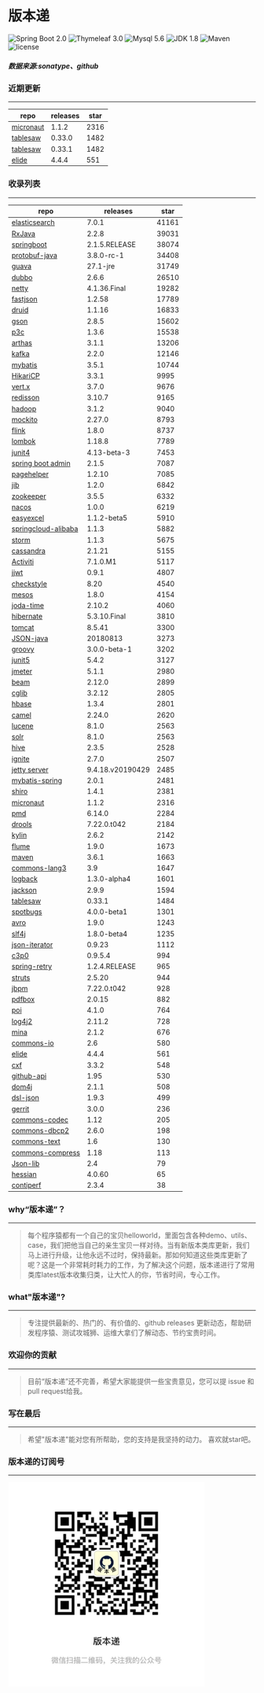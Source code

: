 # 版本递
![Spring Boot 2.0](https://img.shields.io/badge/Spring%20Boot-2.0-brightgreen.svg)
![Thymeleaf 3.0](https://img.shields.io/badge/Thymeleaf-3.0-yellow.svg)
![Mysql 5.6](https://img.shields.io/badge/Mysql-5.6-blue.svg)
![JDK 1.8](https://img.shields.io/badge/JDK-1.8-brightgreen.svg)
![Maven](https://img.shields.io/badge/Maven-3.5.0-yellowgreen.svg)
![license](https://img.shields.io/badge/license-Apache%202-blue.svg)
##### 数据来源:sonatype、github

### 近期更新
---
repo | releases | star
---|---|---
[micronaut](https://github.com/micronaut-projects/micronaut-core) | 1.1.2 | 2316
[tablesaw](https://github.com/jtablesaw/tablesaw) | 0.33.0 | 1482
[tablesaw](https://github.com/jtablesaw/tablesaw) | 0.33.1 | 1482
[elide](https://github.com/yahoo/elide) | 4.4.4 | 551

### 收录列表
---
repo | releases | star
---|---|---
[elasticsearch](https://github.com/elastic/elasticsearch) | 7.0.1 | 41161 
[RxJava](https://github.com/ReactiveX/RxJava) | 2.2.8 | 39031 
[springboot](https://github.com/spring-projects/spring-boot) | 2.1.5.RELEASE | 38074 
[protobuf-java](https://github.com/protocolbuffers/protobuf) | 3.8.0-rc-1 | 34408 
[guava](https://github.com/google/guava) | 27.1-jre | 31749 
[dubbo](https://github.com/apache/incubator-dubbo) | 2.6.6 | 26510 
[netty](https://github.com/netty/netty) | 4.1.36.Final | 19282 
[fastjson](https://github.com/alibaba/fastjson) | 1.2.58 | 17789 
[druid](https://github.com/alibaba/druid) | 1.1.16 | 16833 
[gson](https://github.com/google/gson) | 2.8.5 | 15602 
[p3c](https://github.com/alibaba/p3c) | 1.3.6 | 15538 
[arthas](https://github.com/alibaba/arthas) | 3.1.1 | 13206 
[kafka](https://github.com/apache/kafka) | 2.2.0 | 12146 
[mybatis](https://github.com/mybatis/mybatis-3) | 3.5.1 | 10744 
[HikariCP](https://github.com/brettwooldridge/HikariCP) | 3.3.1 | 9995 
[vert.x](https://github.com/eclipse-vertx/vert.x) | 3.7.0 | 9676 
[redisson](https://github.com/redisson/redisson) | 3.10.7 | 9165 
[hadoop](https://github.com/apache/hadoop) | 3.1.2 | 9040 
[mockito](https://github.com/mockito/mockito) | 2.27.0 | 8793 
[flink](https://github.com/apache/flink) | 1.8.0 | 8737 
[lombok](https://github.com/rzwitserloot/lombok) | 1.18.8 | 7789 
[junit4](https://github.com/junit-team/junit4) | 4.13-beta-3 | 7453 
[spring boot admin](https://github.com/codecentric/spring-boot-admin) | 2.1.5 | 7087 
[pagehelper](https://github.com/pagehelper/Mybatis-PageHelper) | 1.2.10 | 7085 
[jib](https://github.com/GoogleContainerTools/jib) | 1.2.0 | 6842 
[zookeeper](https://github.com/apache/zookeeper) | 3.5.5 | 6332 
[nacos](https://github.com/alibaba/nacos) | 1.0.0 | 6219 
[easyexcel](https://github.com/alibaba/easyexcel) | 1.1.2-beta5 | 5910 
[springcloud-alibaba](https://github.com/spring-cloud-incubator/spring-cloud-alibaba) | 1.1.3 | 5882 
[storm](https://github.com/apache/storm) | 1.1.3 | 5675 
[cassandra](https://github.com/apache/cassandra) | 2.1.21 | 5155 
[Activiti](https://github.com/Activiti/Activiti) | 7.1.0.M1 | 5117 
[jjwt](https://github.com/jwtk/jjwt) | 0.9.1 | 4807 
[checkstyle](https://github.com/checkstyle/checkstyle) | 8.20 | 4540 
[mesos](https://github.com/apache/mesos) | 1.8.0 | 4154 
[joda-time](https://github.com/JodaOrg/joda-time) | 2.10.2 | 4060 
[hibernate](https://github.com/hibernate/hibernate-orm) | 5.3.10.Final | 3810 
[tomcat](https://github.com/apache/tomcat) | 8.5.41 | 3300 
[JSON-java](https://github.com/stleary/JSON-java) | 20180813 | 3273 
[groovy](https://github.com/apache/groovy) | 3.0.0-beta-1 | 3202 
[junit5](https://github.com/junit-team/junit5) | 5.4.2 | 3127 
[jmeter](https://github.com/apache/jmeter) | 5.1.1 | 2980 
[beam](https://github.com/apache/beam) | 2.12.0 | 2899 
[cglib](https://github.com/cglib/cglib) | 3.2.12 | 2805 
[hbase](https://github.com/apache/hbase) | 1.3.4 | 2801 
[camel](https://github.com/apache/camel) | 2.24.0 | 2620 
[lucene](https://github.com/apache/lucene-solr) | 8.1.0 | 2563 
[solr](https://github.com/apache/lucene-solr) | 8.1.0 | 2563 
[hive](https://github.com/apache/hive) | 2.3.5 | 2528 
[ignite](https://github.com/apache/ignite) | 2.7.0 | 2507 
[jetty server](https://github.com/eclipse/jetty.project) | 9.4.18.v20190429 | 2485 
[mybatis-spring](https://github.com/mybatis/spring-boot-starter) | 2.0.1 | 2481 
[shiro](https://github.com/apache/shiro) | 1.4.1 | 2381 
[micronaut](https://github.com/micronaut-projects/micronaut-core) | 1.1.2 | 2316 
[pmd](https://github.com/pmd/pmd) | 6.14.0 | 2284 
[drools](https://github.com/kiegroup/drools) | 7.22.0.t042 | 2184 
[kylin](https://github.com/apache/kylin) | 2.6.2 | 2142 
[flume](https://github.com/apache/flume) | 1.9.0 | 1673 
[maven](https://github.com/apache/maven) | 3.6.1 | 1663 
[commons-lang3](https://github.com/apache/commons-lang) | 3.9 | 1647 
[logback](https://github.com/qos-ch/logback) | 1.3.0-alpha4 | 1601 
[jackson](https://github.com/FasterXML/jackson-core) | 2.9.9 | 1594 
[tablesaw](https://github.com/jtablesaw/tablesaw) | 0.33.1 | 1484 
[spotbugs](https://github.com/spotbugs/spotbugs) | 4.0.0-beta1 | 1301 
[avro](https://github.com/apache/avro) | 1.9.0 | 1243 
[slf4j](https://github.com/qos-ch/slf4j) | 1.8.0-beta4 | 1235 
[json-iterator](https://github.com/json-iterator/java) | 0.9.23 | 1112 
[c3p0](https://github.com/swaldman/c3p0) | 0.9.5.4 | 994 
[spring-retry](https://github.com/spring-projects/spring-retry) | 1.2.4.RELEASE | 965 
[struts](https://github.com/apache/struts) | 2.5.20 | 944 
[jbpm](https://github.com/kiegroup/jbpm) | 7.22.0.t042 | 928 
[pdfbox](https://github.com/apache/pdfbox) | 2.0.15 | 882 
[poi](https://github.com/apache/poi) | 4.1.0 | 764 
[log4j2](https://github.com/apache/logging-log4j2) | 2.11.2 | 728 
[mina](https://github.com/apache/mina) | 2.1.2 | 676 
[commons-io](https://github.com/apache/commons-io) | 2.6 | 580 
[elide](https://github.com/yahoo/elide) | 4.4.4 | 561 
[cxf](https://github.com/apache/cxf) | 3.3.2 | 548 
[github-api](https://github.com/kohsuke/github-api) | 1.95 | 530 
[dom4j](https://github.com/dom4j/dom4j) | 2.1.1 | 508 
[dsl-json](https://github.com/ngs-doo/dsl-json) | 1.9.3 | 499 
[gerrit](https://github.com/GerritCodeReview/gerrit) | 3.0.0 | 236 
[commons-codec](https://github.com/apache/commons-codec) | 1.12 | 205 
[commons-dbcp2](https://github.com/apache/commons-dbcp) | 2.6.0 | 198 
[commons-text](https://github.com/apache/commons-text) | 1.6 | 130 
[commons-compress](https://github.com/apache/commons-compress) | 1.18 | 113 
[Json-lib](https://github.com/aalmiray/Json-lib) | 2.4 | 79 
[hessian](https://github.com/ebourg/hessian) | 4.0.60 | 65 
[contiperf](https://github.com/lucaspouzac/contiperf) | 2.3.4 | 38 

### why“版本递”？
--- 
>每个程序猿都有一个自己的宝贝helloworld，里面包含各种demo、utils、case，我们把他当自己的亲生宝贝一样对待。当有新版本类库更新，我们马上进行升级，让他永远不过时，保持最新。那如何知道这些类库更新了呢？这是一个非常耗时耗力的工作，为了解决这个问题，版本递进行了常用类库latest版本收集归类，让大忙人的你，节省时间，专心工作。


### what"版本递"?
---
> 专注提供最新的、热门的、有价值的、github releases 更新动态，帮助研发程序猿、测试攻城狮、运维大拿们了解动态、节约宝贵时间。

### 欢迎你的贡献
---
> 目前“版本递”还不完善，希望大家能提供一些宝贵意见，您可以提 issue 和 pull request给我。


### 写在最后
---
> 希望"版本递"能对您有所帮助，您的支持是我坚持的动力。
> 喜欢就star吧。

### 版本递的订阅号
---
<img src="https://github.com/jartisan2001/latest/blob/master/Image.jpg" width="400" hegiht="400" align=left />